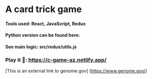 # A card trick game
#### Tools used: React, JavaScript, Redux

#### Python version can be found here: 
#### See main logic: src/redux/utils.js
### Play it 🚀: https://c-game-az.netlify.app/

[This is an external link to genome.gov] (https://www.genome.gov/)
